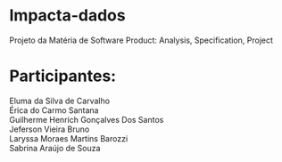 # Impacta-dados
Projeto da Matéria de Software Product: Analysis, Specification, Project

# **Participantes:**

Eluma da Silva de Carvalho <br>
Érica do Carmo Santana <br>
Guilherme Henrich Gonçalves Dos Santos <br>
⁠Jeferson Vieira Bruno <br>
Laryssa Moraes Martins Barozzi <br>
Sabrina Araújo de Souza <br>






